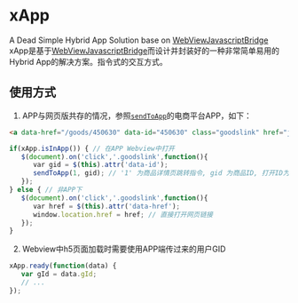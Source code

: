 # xApp
A Dead Simple Hybrid App Solution base on [WebViewJavascriptBridge](https://github.com/marcuswestin/WebViewJavascriptBridge)   
xApp是基于[WebViewJavascriptBridge](https://github.com/marcuswestin/WebViewJavascriptBridge)而设计并封装好的一种非常简单易用的Hybrid App的解决方案。指令式的交互方式。   

## 使用方式
1. APP与网页版共存的情况，参照[`sendToApp`](https://github.com/nelsonkuang/xApp/blob/master/sendToApp.md)的电商平台APP，如下：    
```html
<a data-href="/goods/450630" data-id="450630" class="goodslink" href="javascript:void(0);">立刻参与</a>
```  
```javascript
if(xApp.isInApp()) { // 在APP Webview中打开
   $(document).on('click','.goodslink',function(){
      var gid = $(this).attr('data-id');
      sendToApp(1, gid); // '1' 为商品详情页跳转指令, gid 为商品ID, 打开ID为 gid 的商品详情页
   });
} else { // 非APP下
   $(document).on('click','.goodslink',function(){
      var href = $(this).attr('data-href');
      window.location.href = href; // 直接打开网页链接
   });
}

```
2. Webview中h5页面加载时需要使用APP端传过来的用户GID
```javascript
xApp.ready(function(data) {
   var gId = data.gId;
   // ...
});
```
